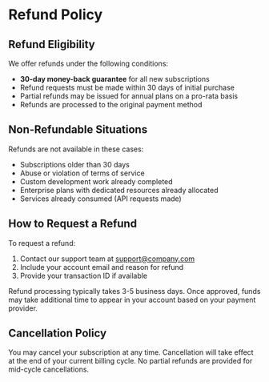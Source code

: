 # Refund Policy

## Refund Eligibility

We offer refunds under the following conditions:

- **30-day money-back guarantee** for all new subscriptions
- Refund requests must be made within 30 days of initial purchase
- Partial refunds may be issued for annual plans on a pro-rata basis
- Refunds are processed to the original payment method

## Non-Refundable Situations

Refunds are not available in these cases:
- Subscriptions older than 30 days
- Abuse or violation of terms of service
- Custom development work already completed
- Enterprise plans with dedicated resources already allocated
- Services already consumed (API requests made)

## How to Request a Refund

To request a refund:
1. Contact our support team at support@company.com
2. Include your account email and reason for refund
3. Provide your transaction ID if available

Refund processing typically takes 3-5 business days. Once approved, funds may take additional time to appear in your account based on your payment provider.

## Cancellation Policy

You may cancel your subscription at any time. Cancellation will take effect at the end of your current billing cycle. No partial refunds are provided for mid-cycle cancellations.